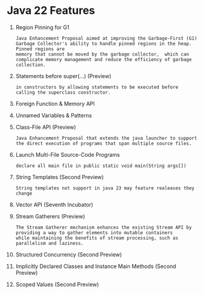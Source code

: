 # Java 22 Features

1. Region Pinning for G1

       Java Enhancement Proposal aimed at improving the Garbage-First (G1) Garbage Collector's ability to handle pinned regions in the heap. Pinned regions are 
       memory that cannot be moved by the garbage collector,  which can complicate memory management and reduce the efficiency of garbage collection.

2. Statements before super(...) (Preview)

       in constructors by allowing statements to be executed before calling the superclass constructor.

3. Foreign Function & Memory API
4. Unnamed Variables & Patterns
5.  Class-File API (Preview)

        Java Enhancement Proposal that extends the java launcher to support the direct execution of programs that span multiple source files.
6. Launch Multi-File Source-Code Programs
    
       declare all main file in public static void main(String args[])
7.  String Templates (Second Preview)

        String templates not support in java 23 may feature realeases they change
8.  Vector API (Seventh Incubator)
9.  Stream Gatherers (Preview)

        The Stream Gatherer mechanism enhances the existing Stream API by providing a way to gather elements into mutable containers
        while maintaining the benefits of stream processing, such as parallelism and laziness.

10. Structured Concurrency (Second Preview)
11. Implicitly Declared Classes and Instance Main Methods (Second Preview)
12. Scoped Values (Second Preview)